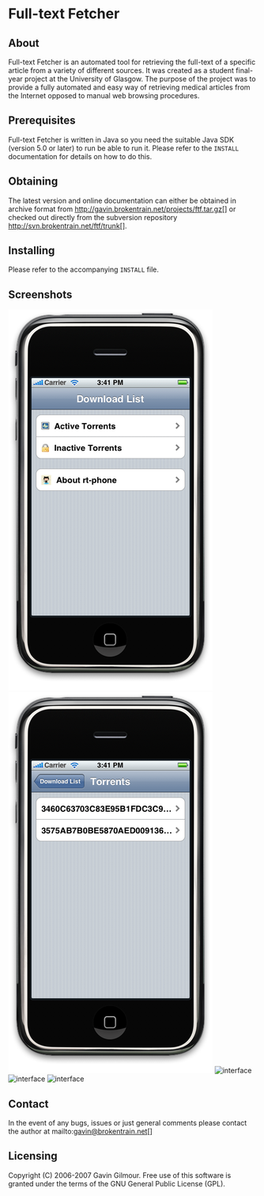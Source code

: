 # Full-text Fetcher

## About

Full-text Fetcher is an automated tool for retrieving the full-text of a
specific article from a variety of different sources. It was created as a
student final-year project at the University of Glasgow. The purpose of the
project was to provide a fully automated and easy way of retrieving medical
articles from the Internet opposed to manual web browsing procedures.

## Prerequisites

Full-text Fetcher is written in Java so you need the suitable Java SDK (version
5.0 or later) to run be able to run it. Please refer to the `INSTALL`
documentation for details on how to do this.

## Obtaining

The latest version and online documentation can either be obtained in
archive format from http://gavin.brokentrain.net/projects/ftf.tar.gz[] or
checked out directly from the subversion repository
http://svn.brokentrain.net/ftf/trunk[].

## Installing

Please refer to the accompanying `INSTALL` file.

## Screenshots

![interface](http://github.com/gaving/rt-phone/raw/master/site/1.png)
![interface](http://github.com/gaving/rt-phone/raw/master/site/2.png)
![interface](http://github.com/gaving/rt-phone/raw/master/site/3.png)
![interface](http://github.com/gaving/rt-phone/raw/master/site/4.png)
![interface](http://github.com/gaving/rt-phone/raw/master/site/5.png)

## Contact

In the event of any bugs, issues or just general comments please contact the
author at mailto:gavin@brokentrain.net[]

## Licensing

Copyright (C) 2006-2007 Gavin Gilmour. Free use of this software is granted
under the terms of the GNU General Public License (GPL).
